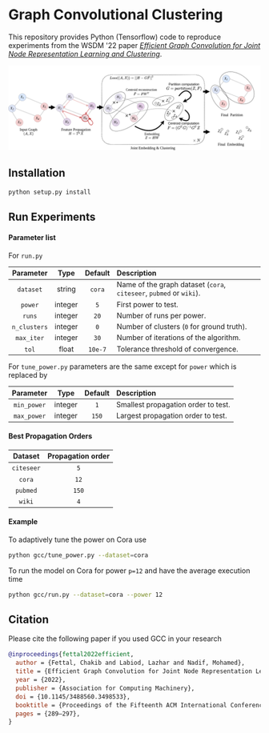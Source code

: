 # Graph Convolutional Clustering

This repository provides Python (Tensorflow) code to reproduce experiments from the WSDM '22 paper [*Efficient Graph Convolution for Joint Node Representation Learning and Clustering*](https://dl.acm.org/doi/10.1145/3488560.3498533).

<img src="./schematic.png">



## Installation

```bash
python setup.py install
```

## Run Experiments
#### Parameter list
For `run.py`

| Parameter        | Type           | Default | Description  |
| :-------------: |:-------------:| :----:|:-------------------------------- |
| `dataset` | string| `cora`| Name of the graph dataset (`cora`, `citeseer`, `pubmed` or `wiki`). |
| `power` | integer| `5`| First power to test. |
| `runs` | integer| `20`| Number of runs per power. |
| `n_clusters` | integer| `0`| Number of clusters (`0` for ground truth). |
| `max_iter` | integer| `30`| Number of iterations of the algorithm. |
| `tol` | float| `10e-7`| Tolerance threshold of convergence. |

For `tune_power.py` parameters are the same except for `power` which is replaced by

| Parameter        | Type           | Default | Description  |
| :-------------: |:-------------:| :----:|:-------------------------------- |
| `min_power` | integer| `1`| Smallest propagation order to test. |
| `max_power` | integer| `150`| Largest propagation order to test. |


#### Best Propagation Orders


| Dataset        | Propagation order           |
| :-------------: |:-------------:|
| `citeseer` | `5`|
| `cora` | `12`|
| `pubmed` | `150`|
| `wiki` | `4`|

#### Example
To adaptively tune the power on Cora use
```bash
python gcc/tune_power.py --dataset=cora
```

To run the model on Cora for power `p=12` and have the average execution time
```bash
python gcc/run.py --dataset=cora --power 12
```
## Citation

Please cite the following paper if you used GCC in your research

```BibTeX
@inproceedings{fettal2022efficient,
  author = {Fettal, Chakib and Labiod, Lazhar and Nadif, Mohamed},
  title = {Efficient Graph Convolution for Joint Node Representation Learning and Clustering},
  year = {2022},
  publisher = {Association for Computing Machinery},
  doi = {10.1145/3488560.3498533},
  booktitle = {Proceedings of the Fifteenth ACM International Conference on Web Search and Data Mining},
  pages = {289–297},
}
```
